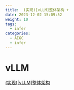 ```yaml
---
title:  (实现)[vLLM]整体架构 + 
date: 2023-12-02 15:09:52
weight: 10
tags:
  - infer
categories: 
  - AIGC
  - infer 
---
```


<p></p>
<!-- more -->

# vLLM
[(实现)[vLLM]整体架构](https://candied-skunk-1ca.notion.site/vLLM-10bbfe2110848006b1f9d51397008e89?pvs=4)